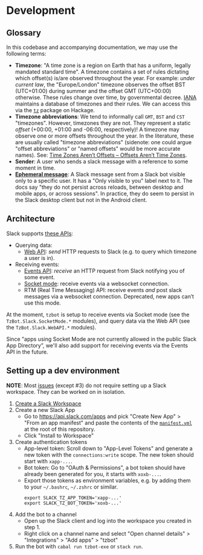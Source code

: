 # Development

## Glossary

In this codebase and accompanying documentation, we may use the following terms:

* **Timezone**:
  "A time zone is a region on Earth that has a uniform, legally mandated standard time".
  A timezone contains a set of rules dictating which offset(s) is/are observed throughout the year.
  For example: *under current law*, the "Europe/London" timezone observes the offset BST (UTC+01:00) during
  summer and the offset GMT (UTC+00:00) otherwise.
  These rules change over time, by governmental decree.
  [IANA](http://www.iana.org/time-zones) maintains a database of timezones and their rules.
  We can access this via the [`tz`][tzlabel] package on Hackage.
* **Timezone abbreviations**:
  We tend to informally call `GMT`, `BST` and `CST` "timezones".
  However, timezones they are not.
  They represent a static *offset* (+00:00, +01:00 and -06:00, respectively)!
  A timezone may observe one or more offsets throughout the year.
  In the literature, these are usually called "timezone abbreviations"
  (sidenote: one could argue "offset abbreviations" or "named offsets" would be more accurate names).
  See: [Time Zones Aren’t Offsets – Offsets Aren’t Time Zones][time-zones-offsets].
* **Sender**:
  A user who sends a slack message with a reference to some moment in time.
* **[Ephemeral message](https://api.slack.com/messaging/managing#ephemeral)**:
  A Slack message sent from a Slack bot visible only to a specific user.
  It has a "Only visible to you" label next to it.
  The docs say "they do not persist across reloads, between desktop and mobile apps, or across sessions".
  In practice, they do seem to persist in the Slack desktop client but not in the Android client.

## Architecture

Slack supports [these APIs](https://api.slack.com/apis/connections):

* Querying data:
    * [Web API](https://api.slack.com/web):
      *send* HTTP requests to Slack (e.g. to query which timezone a user is in).
* Receiving events:
    * [Events API](https://api.slack.com/apis/connections/events-api):
      *receive* an HTTP request from Slack notifying you of some event.
    * [Socket mode](https://api.slack.com/apis/connections/socket):
      receive events via a websocket connection.
    * RTM (Real Time Messaging) API:
      receive events *and* post slack messages via a websocket connection.
      Deprecated, new apps can’t use this mode.

At the moment, `tzbot` is setup to receive events via Socket mode (see the `TzBot.Slack.SocketMode.*` modules),
and query data via the Web API (see the `TzBot.Slack.WebAPI.*` modules).

Since "apps using Socket Mode are not currently allowed in the public Slack App Directory”,
we'll also add support for receiving events via the Events API in the future.

## Setting up a dev environment

**NOTE**: Most [issues](https://github.com/serokell/tzbot/issues) (except #3)
do not require setting up a Slack workspace. They can be worked on in isolation.

1. [Create a Slack Workspace](https://slack.com/get-started#/createnew)
1. Create a new Slack App
    * Go to <https://api.slack.com/apps> and pick "Create New App" > "From an app manifest"
      and paste the contents of the [`manifest.yml`](../manifest.yml) at the root of this repository.
    * Click "Install to Workspace"
1. Create authentication tokens
    * App-level token: Scroll down to "App-Level Tokens" and generate a new token
      with the `connections:write` scope. The new token should start with `xapp-...`.
    * Bot token: Go to "OAuth & Permissions", a bot token should have
      already been generated for you, it starts with `xoxb-...`.
    * Export those tokens as environment variables, e.g. by adding
      them to your `~/.bashrc`, `~/.zshrc` or similar.
      ```
      export SLACK_TZ_APP_TOKEN='xapp-...'
      export SLACK_TZ_BOT_TOKEN='xoxb-...'
      ```
1. Add the bot to a channel
    * Open up the Slack client and log into the workspace you created in step 1.
    * Right click on a channel name and select
      "Open channel details" > "Integrations" > "Add apps" > "tzbot"
1. Run the bot with `cabal run tzbot-exe` or `stack run`.


 [time-zones-offsets]: https://spin.atomicobject.com/2016/07/06/time-zones-offsets
 [tzlabel]: https://hackage.haskell.org/package/tz-0.1.3.6/docs/Data-Time-Zones-All.html#t:TZLabel
